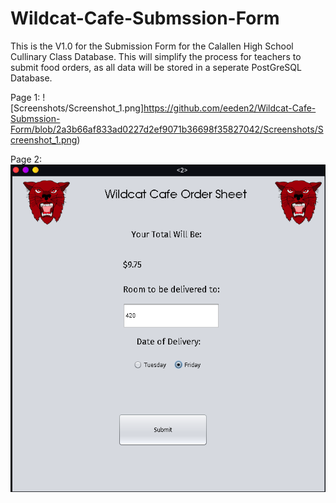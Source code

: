 # Wildcat-Cafe-Submssion-Form
This is the V1.0 for the Submission Form for the Calallen High School Cullinary Class Database. This will simplify the process for teachers to submit food orders, as all data will be stored in a seperate PostGreSQL Database.

Page 1:
![Screenshots/Screenshot_1.png]https://github.com/eeden2/Wildcat-Cafe-Submssion-Form/blob/2a3b66af833ad0227d2ef9071b36698f35827042/Screenshots/Screenshot_1.png)

Page 2:
![Screenshots/Screenshot_2.png](https://github.com/eeden2/Wildcat-Cafe-Submssion-Form/blob/2a3b66af833ad0227d2ef9071b36698f35827042/Screenshots/Screenshot_2.png)

